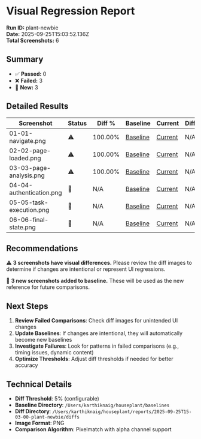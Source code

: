 # Visual Regression Report

**Run ID:** plant-newbie  
**Date:** 2025-09-25T15:03:52.136Z  
**Total Screenshots:** 6

## Summary

- ✅ **Passed:** 0
- ❌ **Failed:** 3  
- 📸 **New:** 3

## Detailed Results

| Screenshot | Status | Diff % | Baseline | Current | Diff |
|------------|--------|--------|----------|---------|------|
| 01-01-navigate.png | ⚠️ | 100.00% | [Baseline](01-01-navigate.png) | [Current](01-01-navigate.png) | N/A |
| 02-02-page-loaded.png | ⚠️ | 100.00% | [Baseline](02-02-page-loaded.png) | [Current](02-02-page-loaded.png) | N/A |
| 03-03-page-analysis.png | ⚠️ | 100.00% | [Baseline](03-03-page-analysis.png) | [Current](03-03-page-analysis.png) | N/A |
| 04-04-authentication.png | 📸 | N/A | [Baseline](04-04-authentication.png) | [Current](04-04-authentication.png) | N/A |
| 05-05-task-execution.png | 📸 | N/A | [Baseline](05-05-task-execution.png) | [Current](05-05-task-execution.png) | N/A |
| 06-06-final-state.png | 📸 | N/A | [Baseline](06-06-final-state.png) | [Current](06-06-final-state.png) | N/A |

## Recommendations

⚠️ **3 screenshots have visual differences.** Please review the diff images to determine if changes are intentional or represent UI regressions.

📸 **3 new screenshots added to baseline.** These will be used as the new reference for future comparisons.

## Next Steps

1. **Review Failed Comparisons**: Check diff images for unintended UI changes
2. **Update Baselines**: If changes are intentional, they will automatically become new baselines
3. **Investigate Failures**: Look for patterns in failed comparisons (e.g., timing issues, dynamic content)
4. **Optimize Thresholds**: Adjust diff thresholds if needed for better accuracy

## Technical Details

- **Diff Threshold**: 5% (configurable)
- **Baseline Directory**: `/Users/karthiknaig/houseplant/baselines`
- **Diff Directory**: `/Users/karthiknaig/houseplant/reports/2025-09-25T15-03-00-plant-newbie/diffs`
- **Image Format**: PNG
- **Comparison Algorithm**: Pixelmatch with alpha channel support
